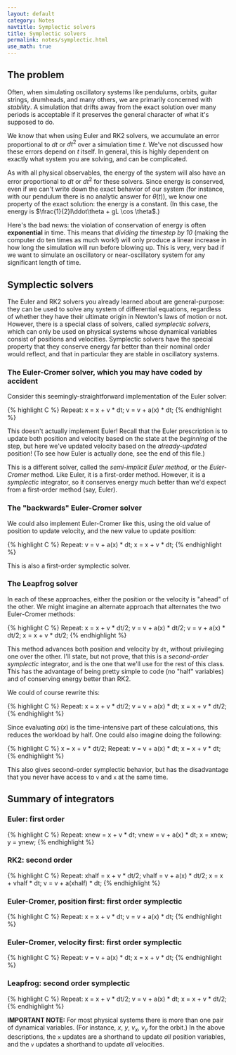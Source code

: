 ```yaml
---
layout: default
category: Notes
navtitle: Symplectic solvers
title: Symplectic solvers 
permalink: notes/symplectic.html
use_math: true
---
```


## The problem

Often, when simulating oscillatory systems like pendulums, orbits, guitar strings, drumheads, and many others, we are primarily concerned with *stability*. A simulation that drifts away from the exact solution over many periods
is acceptable if it preserves the general character of what it's supposed to do.

We know that when using Euler and RK2 solvers, we accumulate an error proportional to $dt$ or $dt^2$ over a simulation time $t$. We've not discussed how these errors depend on $t$ itself. In general, this is highly dependent
on exactly what system you are solving, and can be complicated. 

As with all physical observables, the energy of the system will also have an error proportional to $dt$ or $dt^2$ for these solvers. Since energy is conserved, even if we can't write down the exact behavior of our system (for instance,
with our pendulum there is no analytic answer for $\theta(t)$), we know one property of the exact solution: the energy is a constant. (In this case, the energy is $\frac{1}{2}I\ddot\theta + gL \cos \theta$.) 

Here's the bad news: the violation of conservation of energy is often **exponential** in time. This means that *dividing the timestep by 10* (making the computer do ten times as much work!) will only produce a linear increase in 
how long the simulation will run before blowing up. This is very, very bad if we want to simulate an oscillatory or near-oscillatory system for any significant length of time.

## Symplectic solvers

The Euler and RK2 solvers you already learned about are general-purpose: they can be used to solve any system of differential equations, regardless of whether they have their ultimate origin in Newton's laws of motion or not. However, there
is a special class of solvers, called *symplectic solvers*, which can only be used on physical systems whose dynamical variables consist of positions and velocities. Symplectic solvers have the special property that they conserve energy
far better than their nominal order would reflect, and that in particular they are stable in oscillatory systems.

### The Euler-Cromer solver, which you may have coded by accident

Consider this seemingly-straightforward implementation of the Euler solver:

{% highlight C %}
Repeat:
  x = x + v * dt;
  v = v + a(x) * dt;
{% endhighlight %}

This doesn't actually implement Euler! Recall that the Euler prescription is to update both position and velocity based on the state at the *beginning* of the step, but here we've updated velocity based on the *already-updated* position! (To see how Euler
is actually done, see the end of this file.)

This is a different solver, called the *semi-implicit Euler method*, or the *Euler-Cromer* method. Like Euler, it is a first-order method. However, it is a *symplectic* integrator, so it conserves energy much better than we'd expect from a
first-order method (say, Euler).

### The "backwards" Euler-Cromer solver

We could also implement Euler-Cromer like this, using the old value of position to update velocity, and the new value to update position:

{% highlight C %}
Repeat:
  v = v + a(x) * dt;
  x = x + v * dt;
{% endhighlight %}

This is also a first-order symplectic solver.

### The Leapfrog solver

In each of these approaches, either the position or the velocity is "ahead" of the other. We might imagine an alternate approach that alternates the two Euler-Cromer methods:

{% highlight C %}
Repeat:
  x = x + v * dt/2;
  v = v + a(x) * dt/2;
  v = v + a(x) * dt/2;
  x = x + v * dt/2;
{% endhighlight %}

This method advances both position and velocity by `dt`, without privileging one over the other. I'll state, but not prove, that this is a *second-order symplectic* integrator, and is the one that we'll use for the rest of this class. 
This has the advantage of being pretty simple to code (no "half" variables) and of conserving energy better than RK2.

We could of course rewrite this:

{% highlight C %}
Repeat:
  x = x + v * dt/2;
  v = v + a(x) * dt;
  x = x + v * dt/2;
{% endhighlight %}

Since evaluating $a(x)$ is the time-intensive part of these calculations, this reduces the workload by half. One could also imagine doing the following:

{% highlight C %}
x = x + v * dt/2;
Repeat:
  v = v + a(x) * dt;
  x = x + v * dt;
{% endhighlight %}

This also gives second-order symplectic behavior, but has the disadvantage that you never have access to `v` and `x` at the same time. 


## Summary of integrators

### Euler: first order

{% highlight C %}
Repeat:
  xnew = x + v * dt;
  vnew = v + a(x) * dt;
  x = xnew;
  y = ynew; 
{% endhighlight %}

### RK2: second order

{% highlight C %}
Repeat:
  xhalf = x + v * dt/2;
  vhalf = v + a(x) * dt/2;
  x = x + vhalf * dt;
  v = v + a(xhalf) * dt;
{% endhighlight %}


### Euler-Cromer, position first: first order symplectic

{% highlight C %}
Repeat:
  x = x + v * dt;
  v = v + a(x) * dt;
{% endhighlight %}

### Euler-Cromer, velocity first: first order symplectic

{% highlight C %}
Repeat:
  v = v + a(x) * dt;
  x = x + v * dt;
{% endhighlight %}

### Leapfrog: second order symplectic

{% highlight C %}
Repeat:
  x = x + v * dt/2;
  v = v + a(x) * dt;
  x = x + v * dt/2;
{% endhighlight %}

**IMPORTANT NOTE:** For most physical systems there is more than one pair of dynamical variables. (For instance, $x$, $y$, $v_x$, $v_y$ for the orbit.) In the above descriptions, the `x` updates are a shorthand to update *all* position variables, and the 
`v` updates a shorthand to update *all* velocities.
